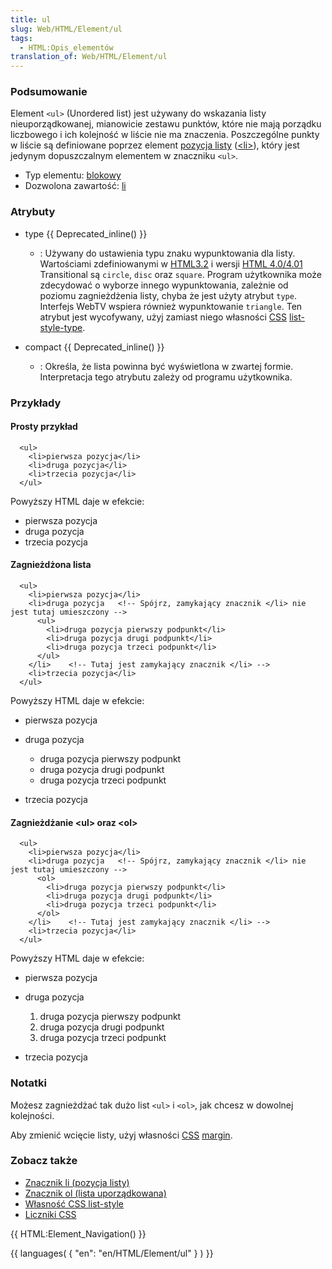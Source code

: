 ```yaml
---
title: ul
slug: Web/HTML/Element/ul
tags:
  - HTML:Opis_elementów
translation_of: Web/HTML/Element/ul
---
```

### Podsumowanie

Element `<ul>` (Unordered list) jest używany do wskazania listy nieuporządkowanej, mianowicie zestawu punktów, które nie mają porządku liczbowego i ich kolejność w liście nie ma znaczenia. Poszczególne punkty w liście są definiowane poprzez element [pozycja listy](pl/HTML/Element/li) ([\<li>](pl/HTML/Element/li)), który jest jedynym dopuszczalnym elementem w znaczniku `<ul>`.

- Typ elementu: [blokowy](pl/HTML/Elementy_blokowe)
- Dozwolona zawartość: [li](pl/HTML/Element/li)

### Atrybuty

- type {{ Deprecated_inline() }}
  - : Używany do ustawienia typu znaku wypunktowania dla listy. Wartościami zdefiniowanymi w [HTML3.2](pl/HTML3.2) i wersji [HTML 4.0/4.01](pl/HTML4.01) Transitional są `circle`, `disc` oraz `square`. Program użytkownika może zdecydować o wyborze innego wypunktowania, zależnie od poziomu zagnieżdżenia listy, chyba że jest użyty atrybut `type`. Interfejs WebTV wspiera również wypunktowanie `triangle`. Ten atrybut jest wycofywany, użyj zamiast niego własności [CSS](pl/CSS) [list-style-type](pl/CSS/list-style-type).

- compact {{ Deprecated_inline() }}
  - : Określa, że lista powinna być wyświetlona w zwartej formie. Interpretacja tego atrybutu zależy od programu użytkownika.

### Przykłady

#### Prosty przykład

      <ul>
        <li>pierwsza pozycja</li>
        <li>druga pozycja</li>
        <li>trzecia pozycja</li>
      </ul>

Powyższy HTML daje w efekcie:

- pierwsza pozycja
- druga pozycja
- trzecia pozycja

#### Zagnieżdżona lista

      <ul>
        <li>pierwsza pozycja</li>
        <li>druga pozycja   <!-- Spójrz, zamykający znacznik </li> nie jest tutaj umieszczony -->
          <ul>
            <li>druga pozycja pierwszy podpunkt</li>
            <li>druga pozycja drugi podpunkt</li>
            <li>druga pozycja trzeci podpunkt</li>
          </ul>
        </li>    <!-- Tutaj jest zamykający znacznik </li> -->
        <li>trzecia pozycja</li>
      </ul>

Powyższy HTML daje w efekcie:

- pierwsza pozycja
- druga pozycja

  - druga pozycja pierwszy podpunkt
  - druga pozycja drugi podpunkt
  - druga pozycja trzeci podpunkt

- trzecia pozycja

#### Zagnieżdżanie \<ul> oraz \<ol>

      <ul>
        <li>pierwsza pozycja</li>
        <li>druga pozycja   <!-- Spójrz, zamykający znacznik </li> nie jest tutaj umieszczony -->
          <ol>
            <li>druga pozycja pierwszy podpunkt</li>
            <li>druga pozycja drugi podpunkt</li>
            <li>druga pozycja trzeci podpunkt</li>
          </ol>
        </li>    <!-- Tutaj jest zamykający znacznik </li> -->
        <li>trzecia pozycja</li>
      </ul>

Powyższy HTML daje w efekcie:

- pierwsza pozycja
- druga pozycja

  1.  druga pozycja pierwszy podpunkt
  2.  druga pozycja drugi podpunkt
  3.  druga pozycja trzeci podpunkt

- trzecia pozycja

### Notatki

Możesz zagnieżdżać tak dużo list `<ul>` i `<ol>`, jak chcesz w dowolnej kolejności.

Aby zmienić wcięcie listy, użyj własności [CSS](pl/CSS) [margin](pl/CSS/margin).

### Zobacz także

- [Znacznik li (pozycja listy)](pl/HTML/Element/li)
- [Znacznik ol (lista uporządkowana)](pl/HTML/Element/ol)
- [Własność CSS list-style](pl/CSS/list-style)
- [Liczniki CSS](pl/Liczniki_CSS)

{{ HTML:Element_Navigation() }}

{{ languages( { "en": "en/HTML/Element/ul" } ) }}
